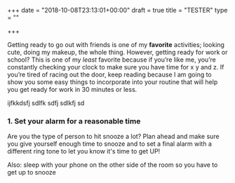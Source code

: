+++
date = "2018-10-08T23:13:01+00:00"
draft = true
title = "TESTER"
type = ""

+++

Getting ready to go out with friends is one of my **favorite** activities; looking cute, doing my makeup, the whole thing. However, getting ready for work or school? This is one of my _least_ favorite because if you’re like me, you’re constantly checking your clock to make sure you have time for x y and z. If you’re tired of racing out the door, keep reading because I am going to show you some easy things to incorporate into your routine that will help you get ready for work in 30 minutes or less.

ijfkkdsfj sdlfk sdfj sdlkfj sd

### **1. Set your alarm for a reasonable time**

Are you the type of person to hit snooze a lot? Plan ahead and make sure you give yourself enough time to snooze and to set a final alarm with a different ring tone to let you know it's time to get UP!

Also: sleep with your phone on the other side of the room so you have to get up to snooze